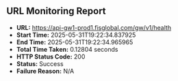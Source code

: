 ## URL Monitoring Report

- **URL:** https://api-gw1-prod1.fisglobal.com/gw/v1/health
- **Start Time:** 2025-05-31T19:22:34.837925
- **End Time:** 2025-05-31T19:22:34.965965
- **Total Time Taken:** 0.12804 seconds
- **HTTP Status Code:** 200
- **Status:** Success
- **Failure Reason:** N/A

